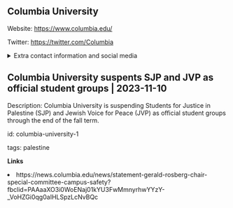## Columbia University

Website: https://www.columbia.edu/

Twitter: https://twitter.com/Columbia

<details><summary>Extra contact information and social media</summary> 
</details>

## Columbia University suspents SJP and JVP as official student groups | 2023-11-10

Description: Columbia University is suspending Students for Justice in Palestine (SJP) and Jewish Voice for Peace (JVP) as official student groups through the end of the fall term. 
 
id: columbia-university-1

tags: palestine

**Links** 
 <li>https://news.columbia.edu/news/statement-gerald-rosberg-chair-special-committee-campus-safety?fbclid=PAAaaXO3i0WoENaj01kYU3FwMmnyrhwYYzY-_VoHZGi0qg0aIHLSpzLcNvBQc</li>
